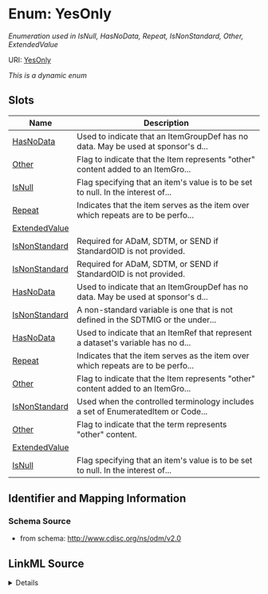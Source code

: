 # Enum: YesOnly




_Enumeration used in IsNull, HasNoData, Repeat, IsNonStandard, Other, ExtendedValue_



URI: [YesOnly](YesOnly)


_This is a dynamic enum_



## Slots

| Name | Description |
| ---  | --- |
| [HasNoData](HasNoData.md) | Used to indicate that an ItemGroupDef has no data. May be used at sponsor's d... |
| [Other](Other.md) | Flag to indicate that the Item represents "other" content added to an ItemGro... |
| [IsNull](IsNull.md) | Flag specifying that an item's value is to be set to null. In the interest of... |
| [Repeat](Repeat.md) | Indicates that the item serves as the item over which repeats are to be perfo... |
| [ExtendedValue](ExtendedValue.md) |  |
| [IsNonStandard](IsNonStandard.md) | Required for ADaM, SDTM, or SEND if StandardOID is not provided. |
| [IsNonStandard](IsNonStandard.md) | Required for ADaM, SDTM, or SEND if StandardOID is not provided. |
| [HasNoData](HasNoData.md) | Used to indicate that an ItemGroupDef has no data. May be used at sponsor's d... |
| [IsNonStandard](IsNonStandard.md) | A non-standard variable is one that is not defined in the SDTMIG or the under... |
| [HasNoData](HasNoData.md) | Used to indicate that an ItemRef that represent a dataset's variable has no d... |
| [Repeat](Repeat.md) | Indicates that the item serves as the item over which repeats are to be perfo... |
| [Other](Other.md) | Flag to indicate that the Item represents "other" content added to an ItemGro... |
| [IsNonStandard](IsNonStandard.md) | Used when the controlled terminology includes a set of EnumeratedItem or Code... |
| [Other](Other.md) | Flag to indicate that the term represents "other" content. |
| [ExtendedValue](ExtendedValue.md) |  |
| [IsNull](IsNull.md) | Flag specifying that an item's value is to be set to null. In the interest of... |






## Identifier and Mapping Information







### Schema Source


* from schema: http://www.cdisc.org/ns/odm/v2.0




## LinkML Source

<details>
```yaml
name: YesOnly
description: Enumeration used in IsNull, HasNoData, Repeat, IsNonStandard, Other,
  ExtendedValue
from_schema: http://www.cdisc.org/ns/odm/v2.0
rank: 1000

```
</details>
